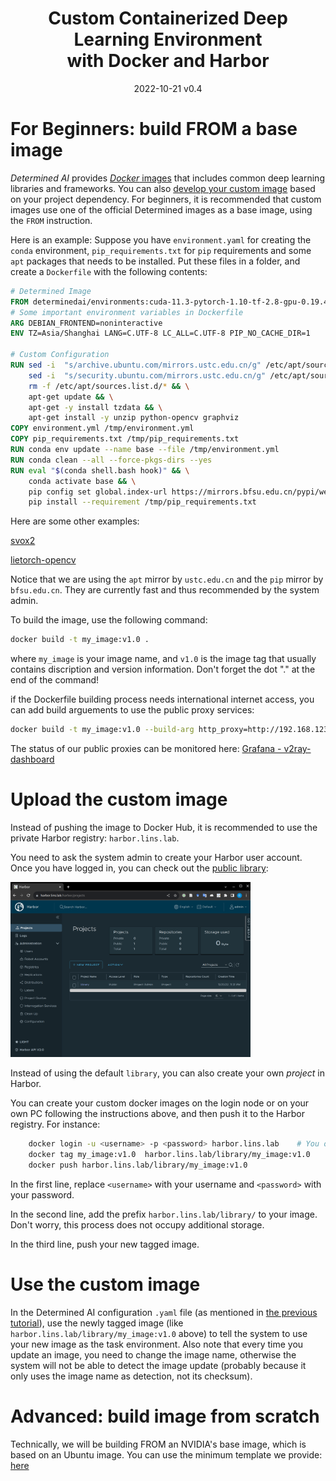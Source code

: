 <h1 align="center">Custom Containerized Deep Learning Environment<br>
with Docker and Harbor </h1>
<p align="center">
2022-10-21 v0.4
</p>

# For Beginners: build FROM a base image

*Determined AI* provides [*Docker* images](https://hub.docker.com/r/determinedai/environments/tags) that includes common deep learning libraries and frameworks. You can also [develop your custom image](https://gpu.lins.lab/docs/prepare-environment/custom-env.html) based on your project dependency. For beginners, it is recommended that custom images use one of the official Determined images as a base image, using the `FROM` instruction.

Here is an example: Suppose you have `environment.yaml` for creating the `conda` environment, `pip_requirements.txt` for `pip` requirements and some `apt` packages that needs to be installed. Put these files in a folder, and create a `Dockerfile` with the following contents:

```dockerfile
# Determined Image
FROM determinedai/environments:cuda-11.3-pytorch-1.10-tf-2.8-gpu-0.19.4
# Some important environment variables in Dockerfile
ARG DEBIAN_FRONTEND=noninteractive
ENV TZ=Asia/Shanghai LANG=C.UTF-8 LC_ALL=C.UTF-8 PIP_NO_CACHE_DIR=1

# Custom Configuration
RUN sed -i  "s/archive.ubuntu.com/mirrors.ustc.edu.cn/g" /etc/apt/sources.list && \
    sed -i  "s/security.ubuntu.com/mirrors.ustc.edu.cn/g" /etc/apt/sources.list && \
    rm -f /etc/apt/sources.list.d/* && \
    apt-get update && \
    apt-get -y install tzdata && \
    apt-get install -y unzip python-opencv graphviz
COPY environment.yml /tmp/environment.yml
COPY pip_requirements.txt /tmp/pip_requirements.txt
RUN conda env update --name base --file /tmp/environment.yml
RUN conda clean --all --force-pkgs-dirs --yes
RUN eval "$(conda shell.bash hook)" && \
    conda activate base && \
    pip config set global.index-url https://mirrors.bfsu.edu.cn/pypi/web/simple &&\
    pip install --requirement /tmp/pip_requirements.txt
```

Here are some other examples:

[svox2](../examples/svox2/)

[lietorch-opencv](../examples/lietorch-opencv/)

Notice that we are using the `apt` mirror by `ustc.edu.cn` and the `pip` mirror by `bfsu.edu.cn`. They are currently fast and thus recommended by the system admin.

To build the image, use the following command:

```bash
docker build -t my_image:v1.0 .
```

where `my_image` is your image name, and `v1.0` is the image tag that usually contains discription and version information. Don't forget the dot "." at the end of the command!

if the Dockerfile building process needs international internet access, you can add build arguements to use the public proxy services:

```bash
docker build -t my_image:v1.0 --build-arg http_proxy=http://192.168.123.62:18889 --build-arg https_proxy=http://192.168.123.62:18889 .
```

The status of our public proxies can be monitored here: [Grafana - v2ray-dashboard](https://grafana.lins.lab/d/CCSvIIEZz/v2ray-dashboard?orgId=1)

# Upload the custom image

Instead of pushing the image to Docker Hub, it is recommended to use the private Harbor registry: `harbor.lins.lab`.

You need to ask the system admin to create your Harbor user account. Once you have logged in, you can check out the [public library](https://harbor.lins.lab/harbor/projects/1/repositories):

<img src="./Custom_Containerized_Environment/harbor-library.png" alt="Harbor library" style="width:40vw;"/>

Instead of using the default `library`, you can also create your own *project* in Harbor.

You can create your custom docker images on the login node or on your own PC following the instructions above, and then push it to the Harbor registry. For instance:

```bash
    docker login -u <username> -p <password> harbor.lins.lab    # You only need to login once
    docker tag my_image:v1.0  harbor.lins.lab/library/my_image:v1.0
    docker push harbor.lins.lab/library/my_image:v1.0
```

In the first line, replace `<username>` with your username and `<password>` with your password.

In the second line, add the prefix `harbor.lins.lab/library/` to your image. Don't worry, this process does not occupy additional storage.

In the third line, push your new tagged image.

# Use the custom image

In the Determined AI configuration `.yaml` file (as mentioned in [the previous tutorial](./Determined_AI_User_Guide.md#task-configuration-template)), use the newly tagged image (like `harbor.lins.lab/library/my_image:v1.0` above) to tell the system to use your new image as the task environment. Also note that every time you update an image, you need to change the image name, otherwise the system will not be able to detect the image update (probably because it only uses the image name as detection, not its checksum).

# Advanced: build image from scratch

Technically, we will be building FROM an NVIDIA's base image, which is based on an Ubuntu image. You can use the minimum template we provide: [here](./../examples/determined-minimum/)
